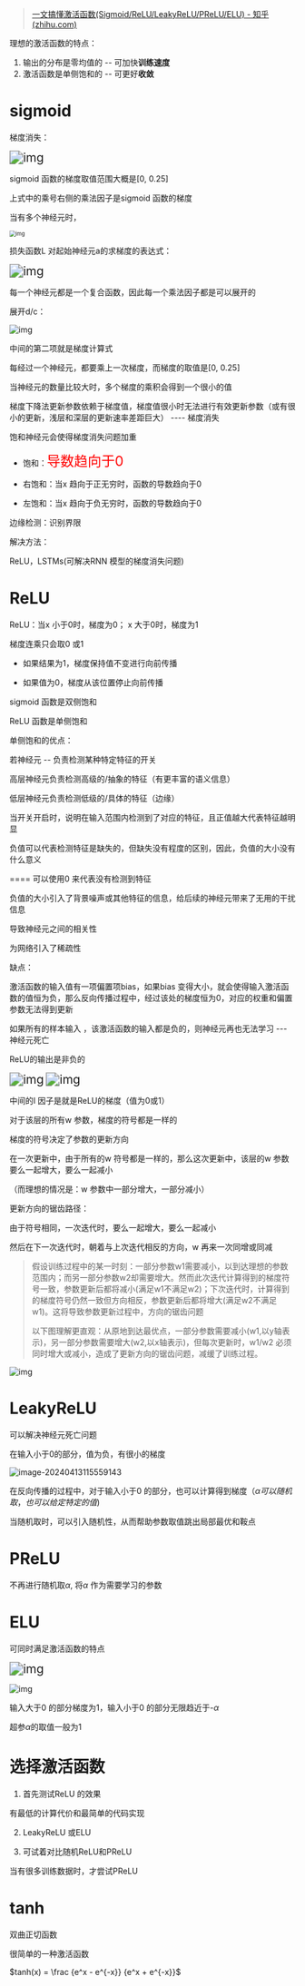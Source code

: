 > [一文搞懂激活函数(Sigmoid/ReLU/LeakyReLU/PReLU/ELU) - 知乎 (zhihu.com)](https://zhuanlan.zhihu.com/p/172254089)



理想的激活函数的特点：

1. 输出的分布是零均值的 -- 可加快**训练速度**
2. 激活函数是单侧饱和的 -- 可更好**收敛**

# sigmoid

梯度消失：

<img src="./image/激活函数/v2-1d5ac0a5bf35411f3e4e16c60cb3a0cb_720w.webp" alt="img" style="zoom:150%;" />

sigmoid 函数的梯度取值范围大概是[0, 0.25]

上式中的乘号右侧的乘法因子是sigmoid 函数的梯度



当有多个神经元时，

<img src="./image/激活函数/v2-1d48853107f5e848214e9078bbf8441d_1440w.webp" alt="img" style="zoom: 67%;" />



损失函数L 对起始神经元a的求梯度的表达式：

<img src="./image/激活函数/v2-927a51cf401146e8ba0481d8ed45a3c7_720w.webp" alt="img" style="zoom:150%;" />

每一个神经元都是一个复合函数，因此每一个乘法因子都是可以展开的

展开d/c：

![img](./image/激活函数/v2-d8eb6408a81cebd0384d47a2bb71dbf2_720w.webp)

中间的第二项就是梯度计算式

每经过一个神经元，都要乘上一次梯度，而梯度的取值是[0, 0.25]

当神经元的数量比较大时，多个梯度的乘积会得到一个很小的值

梯度下降法更新参数依赖于梯度值，梯度值很小时无法进行有效更新参数（或有很小的更新，浅层和深层的更新速率差距巨大） ---- 梯度消失



饱和神经元会使得梯度消失问题加重

- 饱和：<font color='red' size=5>导数趋向于0 </font>

- 右饱和：当x 趋向于正无穷时，函数的导数趋向于0
- 左饱和：当x 趋向于负无穷时，函数的导数趋向于0





边缘检测：识别界限





解决方法：

ReLU，LSTMs(可解决RNN 模型的梯度消失问题)

# ReLU

ReLU：当x 小于0时，梯度为0； x 大于0时，梯度为1

梯度连乘只会取0 或1 

- 如果结果为1，梯度保持值不变进行向前传播

- 如果值为0，梯度从该位置停止向前传播



sigmoid 函数是双侧饱和

ReLU 函数是单侧饱和



单侧饱和的优点：

若神经元 -- 负责检测某种特定特征的开关

高层神经元负责检测高级的/抽象的特征（有更丰富的语义信息）

低层神经元负责检测低级的/具体的特征（边缘）

当开关开启时，说明在输入范围内检测到了对应的特征，且正值越大代表特征越明显

负值可以代表检测特征是缺失的，但缺失没有程度的区别，因此，负值的大小没有什么意义

==== 可以使用0 来代表没有检测到特征



负值的大小引入了背景噪声或其他特征的信息，给后续的神经元带来了无用的干扰信息

导致神经元之间的相关性

为网络引入了稀疏性



缺点：

激活函数的输入值有一项偏置项bias，如果bias 变得大小，就会使得输入激活函数的值恒为负，那么反向传播过程中，经过该处的梯度恒为0，对应的权重和偏置参数无法得到更新

如果所有的样本输入 ，该激活函数的输入都是负的，则神经元再也无法学习 --- 神经元死亡



ReLU的输出是非负的

<img src="./image/激活函数/v2-73a32cfd7580a53f4f182a3653436555_720w.webp" alt="img" style="zoom:150%;" />

<img src="./image/激活函数/v2-fdb8b478993344140893cd652e693149_720w.webp" alt="img" style="zoom:150%;" />

中间的I 因子是就是ReLU的梯度（值为0或1）

对于该层的所有w 参数，梯度的符号都是一样的

梯度的符号决定了参数的更新方向

在一次更新中，由于所有的w 符号都是一样的，那么这次更新中，该层的w 参数要么一起增大，要么一起减小

（而理想的情况是：w 参数中一部分增大，一部分减小）



更新方向的锯齿路径：

由于符号相同，一次迭代时，要么一起增大，要么一起减小

然后在下一次迭代时，朝着与上次迭代相反的方向，w 再来一次同增或同减

> 假设训练过程中的某一时刻：一部分参数w1需要减小，以到达理想的参数范围内；而另一部分参数w2却需要增大。然而此次迭代计算得到的梯度符号一致，参数更新后都将减小(满足w1不满足w2)；下次迭代时，计算得到的梯度符号仍然一致但方向相反，参数更新后都将增大(满足w2不满足w1)。这将导致参数更新过程中，方向的锯齿问题
>
> 以下图理解更直观：从原地到达最优点，一部分参数需要减小(w1,以y轴表示)，另一部分参数需要增大(w2,以x轴表示)，但每次更新时，w1/w2 必须同时增大或减小，造成了更新方向的锯齿问题，减缓了训练过程。

![img](./image/激活函数/v2-81eaefba57451b08d4a5f391d4f88d35_720w.webp)





# LeakyReLU

可以解决神经元死亡问题

在输入小于0的部分，值为负，有很小的梯度

![image-20240413115559143](./image/激活函数/image-20240413115559143.png)

在反向传播的过程中，对于输入小于0 的部分，也可以计算得到梯度（$\alpha 可以随机取，也可以给定特定的值$)

当随机取时，可以引入随机性，从而帮助参数取值跳出局部最优和鞍点



# PReLU

不再进行随机取$\alpha$, 将$\alpha$ 作为需要学习的参数 



# ELU

可同时满足激活函数的特点

<img src="./image/激活函数/v2-9ac3683b1411272bbdad96d9aa50c39a_720w.webp" alt="img" style="zoom:150%;" />

![img](./image/激活函数/v2-fa5b4490dc4a7f698543f9d37e28b6b1_720w.webp)

输入大于0 的部分梯度为1，输入小于0 的部分无限趋近于-$\alpha$

超参$\alpha$的取值一般为1





# 选择激活函数

1. 首先测试ReLU 的效果

有最低的计算代价和最简单的代码实现



2. LeakyReLU 或ELU 



3. 可试着对比随机ReLU和PReLU

当有很多训练数据时，才尝试PReLU 







# tanh

双曲正切函数 

很简单的一种激活函数 

$tanh(x) = \frac {e^x - e^{-x}} {e^x + e^{-x}}$

